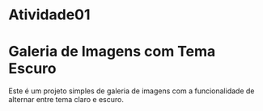 # Atividade01
# Galeria de Imagens com Tema Escuro

Este é um projeto simples de galeria de imagens com a funcionalidade de alternar entre tema claro e escuro.